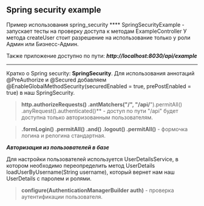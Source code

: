<h2>Spring security example</h2>
Пример использования spring_security
****
SpringSecurityExample - запускает тесты на проверку доступа к методам ExampleController
У метода createUser стоит разрешение на использование только у роли Админ или Бизнесс-Админ.

Также приложение доступно по пути: ***http://localhost:8030/api/example***

---
Кратко о Spring security:
**SpringSecurity**. Для использования аннотаций @PreAuthorize и @Secured добавляем 
 @EnableGlobalMethodSecurity(securedEnabled = true, prePostEnabled = true) в наш SpringSecurity.
 
  >**http.authorizeRequests()
                       .antMatchers("/", "/api/**").permitAll()
                       .anyRequest().authenticated()** - доступ по пути "/api" будет доступна только авторизованным пользователям.
 
  >**.formLogin()
                    .permitAll()
                    .and()
                    .logout()
                    .permitAll()** -  формочка логина и релогина стандартная. 
 
***Авторизация из пользователей в базе*** 

Для настройки пользователей используется UserDetailsService, в котором 
необходимо переопределить метод  UserDetails loadUserByUsername(String username), который вернет нам наш UserDetails 
с паролем и ролями. 
 
>**configure(AuthenticationManagerBuilder auth)** - проверка аутентификации пользователя. 
